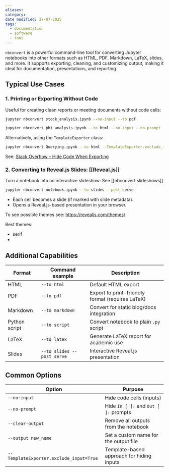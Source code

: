 ```yaml
---
aliases: 
category: 
date modified: 27-07-2025
tags:
  - documentation
  - software
  - tool
---
```


`nbconvert` is a powerful command-line tool for converting Jupyter notebooks into other formats such as HTML, PDF, Markdown, LaTeX, slides, and more. It supports exporting, cleaning, and customizing output, making it ideal for documentation, presentations, and reporting.

## Typical Use Cases

### 1. Printing or Exporting Without Code

Useful for creating clean reports or meeting documents without code cells:

```bash
jupyter nbconvert stock_analysis.ipynb --no-input --to pdf
```

```bash
jupyter nbconvert phi_analysis.ipynb --to html --no-input --no-prompt
```

Alternatively, using the `TemplateExporter` class:

```bash
jupyter nbconvert Querying.ipynb --to html --TemplateExporter.exclude_input=True
```

See:
[Stack Overflow – Hide Code When Exporting](https://stackoverflow.com/questions/49907455/hide-code-when-exporting-jupyter-notebook-to-html)

### 2. Converting to Reveal.js Slides: [[Reveal.js]]

Turn a notebook into an interactive slideshow: See [[nbconvert slideshows]]

```bash
jupyter nbconvert notebook.ipynb --to slides --post serve
```

* Each cell becomes a slide (if marked with slide metadata).
* Opens a Reveal.js-based presentation in your browser.

To see possible themes see: https://revealjs.com/themes/

Best themes:
- serif
- 
## Additional Capabilities

| Format        | Command example            | Description                                      |
| ------------- | -------------------------- | ------------------------------------------------ |
| HTML          | `--to html`                | Default HTML export                              |
| PDF           | `--to pdf`                 | Export to print-friendly format (requires LaTeX) |
| Markdown      | `--to markdown`            | Convert for static blog/docs integration         |
| Python script | `--to script`              | Convert notebook to plain `.py` script           |
| LaTeX         | `--to latex`               | Generate LaTeX report for academic use           |
| Slides        | `--to slides --post serve` | Interactive Reveal.js presentation               |

## Common Options

| Option                                  | Purpose                                   |
| --------------------------------------- | ----------------------------------------- |
| `--no-input`                            | Hide code cells (inputs)                  |
| `--no-prompt`                           | Hide `In [ ]:` and `Out [ ]:` prompts     |
| `--clear-output`                        | Remove all outputs from the notebook      |
| `--output new_name`                     | Set a custom name for the output file     |
| `--TemplateExporter.exclude_input=True` | Template-based approach for hiding inputs |
